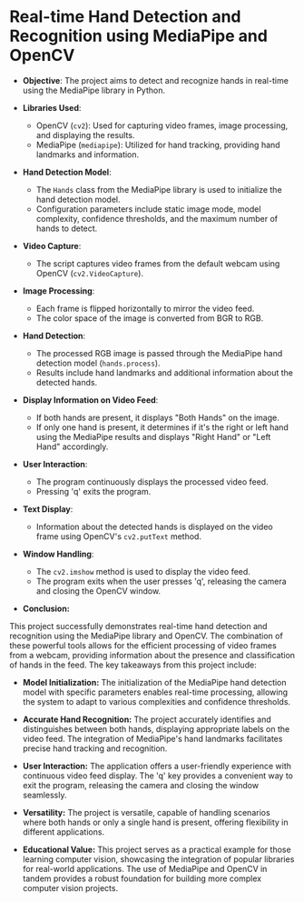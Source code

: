 # Real-time Hand Detection and Recognition using MediaPipe and OpenCV

- **Objective**: The project aims to detect and recognize hands in real-time using the MediaPipe library in Python.

- **Libraries Used**:
  - OpenCV (`cv2`): Used for capturing video frames, image processing, and displaying the results.
  - MediaPipe (`mediapipe`): Utilized for hand tracking, providing hand landmarks and information.

- **Hand Detection Model**:
  - The `Hands` class from the MediaPipe library is used to initialize the hand detection model.
  - Configuration parameters include static image mode, model complexity, confidence thresholds, and the maximum number of hands to detect.

- **Video Capture**:
  - The script captures video frames from the default webcam using OpenCV (`cv2.VideoCapture`).

- **Image Processing**:
  - Each frame is flipped horizontally to mirror the video feed.
  - The color space of the image is converted from BGR to RGB.

- **Hand Detection**:
  - The processed RGB image is passed through the MediaPipe hand detection model (`hands.process`).
  - Results include hand landmarks and additional information about the detected hands.

- **Display Information on Video Feed**:
  - If both hands are present, it displays "Both Hands" on the image.
  - If only one hand is present, it determines if it's the right or left hand using the MediaPipe results and displays "Right Hand" or "Left Hand" accordingly.

- **User Interaction**:
  - The program continuously displays the processed video feed.
  - Pressing 'q' exits the program.

- **Text Display**:
  - Information about the detected hands is displayed on the video frame using OpenCV's `cv2.putText` method.

- **Window Handling**:
  - The `cv2.imshow` method is used to display the video feed.
  - The program exits when the user presses 'q', releasing the camera and closing the OpenCV window.

- **Conclusion:**

This project successfully demonstrates real-time hand detection and recognition using the MediaPipe library and OpenCV. The combination of these powerful tools allows for the efficient processing of video frames from a webcam, providing information about the presence and classification of hands in the feed. The key takeaways from this project include:

- **Model Initialization:** The initialization of the MediaPipe hand detection model with specific parameters enables real-time processing, allowing the system to adapt to various complexities and confidence thresholds.

- **Accurate Hand Recognition:** The project accurately identifies and distinguishes between both hands, displaying appropriate labels on the video feed. The integration of MediaPipe's hand landmarks facilitates precise hand tracking and recognition.

- **User Interaction:** The application offers a user-friendly experience with continuous video feed display. The 'q' key provides a convenient way to exit the program, releasing the camera and closing the window seamlessly.

- **Versatility:** The project is versatile, capable of handling scenarios where both hands or only a single hand is present, offering flexibility in different applications.

- **Educational Value:** This project serves as a practical example for those learning computer vision, showcasing the integration of popular libraries for real-world applications. The use of MediaPipe and OpenCV in tandem provides a robust foundation for building more complex computer vision projects.


